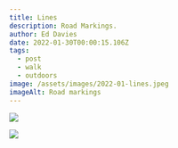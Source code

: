```yaml
---
title: Lines
description: Road Markings.
author: Ed Davies
date: 2022-01-30T00:00:15.106Z
tags:
  - post
  - walk
  - outdoors
image: /assets/images/2022-01-lines.jpeg
imageAlt: Road markings
---
```

![](/assets/images/2022-02-sea.jpeg)

![](/assets/images/2021-11-beach.jpeg)